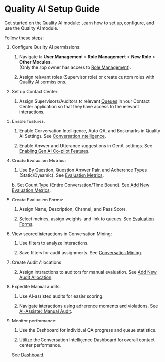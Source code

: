 
# Quality AI Setup Guide

Get started on the Quality AI module: Learn how to set up, configure, and use the Quality AI module.

Follow these steps:

1. Configure Quality AI permissions:

    1. Navigate to **User Management** > **Role Management** > **New Role** > **Other Modules**.
    <br> (Only the app owner has access to [Role Management](https://docs.kore.ai/xo/user-management/role-management/)).</br>

    2. Assign relevant roles (Supervisor role) or create custom roles with Quality AI permissions.

2. Set up Contact Center:

    1. Assign Supervisors/Auditors to relevant [Queues](https://docs.kore.ai/xo/console/monitor-queues-agents-interactions-service-levels/?h=queues#queues) in your Contact Center application so that they have access to the relevant interactions. 

3. Enable features:

    1. Enable Conversation Intelligence, Auto QA, and Bookmarks in Quality AI Settings. See [Conversation Intelligence](../analyze/conversation-intelligence.md).

    2. Enable Answer and Utterance suggestions in GenAI settings. See [Enabling Gen AI Co-pilot Features](https://docs.kore.ai/xo/generative-ai-tools/co-pilot-features).

4. Create Evaluation Metrics:

    1. Use By Question, Question Answer Pair, and Adherence Types (Static/Dynamic). See [Evaluation Metrics](../configure/evaluation-forms.md).

    b. 	Set Count Type (Entire Conversation/Time Bound). See[ Add New Evaluation Metrics](../quality-management/configure/evaluation-forms/configure-evaluation-metrics.md#add-new-evaluation-metrics).  

5. Create Evaluation Forms:

    1. Assign Name, Description, Channel, and Pass Score.

    2. Select metrics, assign weights, and link to queues. See [Evaluation Forms](../quality-management/configure/evaluation-forms/configure-evaluation-forms.md).

6. View scored interactions in Conversation Mining:

    1. Use filters to analyze interactions.

    2. Save filters for audit assignments. See [Conversation Mining](../quality-management/analyze/conversation-mining.md).

7. Create Audit Allocations

    2. Assign interactions to auditors for manual evaluation. See [Add New Audit Allocation](../quality-management/analyze/conversation-mining.md#add-new-audit-allocation).

8. Expedite Manual audits:

    1. Use AI-assisted audits for easier scoring.

    2. Navigate interactions using adherence moments and violations. See [AI-Assisted Manual Audit](../quality-management/analyze/ai-assisted-manual-audit.md).


9. Monitor performance:

    1. Use the Dashboard for individual QA progress and queue statistics.

    2. Utilize the Conversation Intelligence Dashboard for overall contact center performance.  

    See [Dashboard](../quality-management/analyze/dashboard.md).


